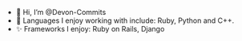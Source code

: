 - 👋 Hi, I’m @Devon-Commits
- 🌱 Languages I enjoy working with include: Ruby, Python and C++.
- ✨ Frameworks I enjoy: Ruby on Rails, Django

<!---
Devon-Commits/Devon-Commits is a ✨ special ✨ repository because its `README.md` (this file) appears on your GitHub profile.
You can click the Preview link to take a look at your changes.
--->
